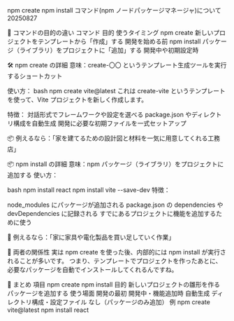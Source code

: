 npm create  npm install コマンド(npm ノードパッケージマネージャ)について 20250827

🧭 コマンドの目的の違い
コマンド	        目的	                                          使うタイミング
npm create	    新しいプロジェクトをテンプレートから「作成」する	    開発を始める前
npm install	    パッケージ（ライブラリ）をプロジェクトに「追加」する	開発中や初期設定時


🛠️ npm create の詳細
意味：create-〇〇 というテンプレート生成ツールを実行するショートカット

使い方：
bash
npm create vite@latest
これは create-vite というテンプレートを使って、Vite プロジェクトを新しく作成します。

特徴：
対話形式でフレームワークや設定を選べる
package.json やディレクトリ構成を自動生成
開発に必要な初期ファイルを一式セットアップ

📦 例えるなら：「家を建てるための設計図と材料を一気に用意してくれる工務店」

📦 npm install の詳細
意味：npm パッケージ（ライブラリ）をプロジェクトに追加する
使い方：

bash
npm install react
npm install vite --save-dev
特徴：

node_modules にパッケージが追加される
package.json の dependencies や devDependencies に記録される
すでにあるプロジェクトに機能を追加するために使う

🔧 例えるなら：「家に家具や電化製品を買い足していく作業」

🔄 両者の関係性
実は npm create を使った後、内部的には npm install が実行されることが多いです。 
つまり、テンプレートでプロジェクトを作ったあとに、必要なパッケージを自動でインストールしてくれるんですね。

🎯 まとめ
項目	    npm create	                        npm install
目的	    新しいプロジェクトの雛形を作る	    パッケージを追加する
使う場面	開発の最初	                       開発中・機能追加時
自動生成	ディレクトリ構成・設定ファイル	    なし（パッケージのみ追加）
例	npm create vite@latest	npm install react